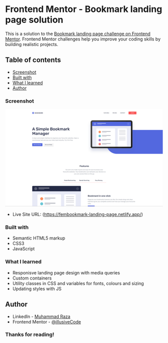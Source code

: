 # Frontend Mentor - Bookmark landing page solution

This is a solution to the [Bookmark landing page challenge on Frontend Mentor](https://www.frontendmentor.io/challenges/bookmark-landing-page-5d0b588a9edda32581d29158). Frontend Mentor challenges help you improve your coding skills by building realistic projects.

## Table of contents

- [Screenshot](#screenshot)
- [Built with](#built-with)
- [What I learned](#what-i-learned)
- [Author](#author)

### Screenshot

![Project-Screenshot](./screenshot.png)

- Live Site URL: (https://fembookmark-landing-page.netlify.app/)

### Built with

- Semantic HTML5 markup
- CSS3
- JavaScript

### What I learned

- Responisve landing page design with media queries
- Custom containers
- Utility classes in CSS and variables for fonts, colours and sizing
- Updating styles with JS

## Author

- LinkedIn - [Muhammad Raza](https://www.linkedin.com/in/frontend-developer-muhammad-raza/)
- Frontend Mentor - [@illusiveCode](https://www.frontendmentor.io/profile/illusiveCode)

### Thanks for reading!
